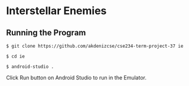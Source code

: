 # Interstellar Enemies
## Running the Program
```
$ git clone https://github.com/akdenizcse/cse234-term-project-37 ie
```

```
$ cd ie
```

```
$ android-studio .
```

Click Run button on Android Studio to run in the Emulator.
